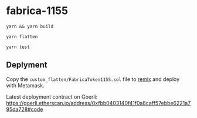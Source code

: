 # fabrica-1155

`yarn && yarn build`

`yarn flatten`

`yarn test`

## Deplyment

Copy the `custom_flatten/FabricaToken1155.sol` file to [remix](https://remix.ethereum.org/) and deploy with Metamask.

Latest deployment contract on Goerli:
https://goerli.etherscan.io/address/0xfbb0403140f41f0a8caff57ebbe6221a795da728#code
